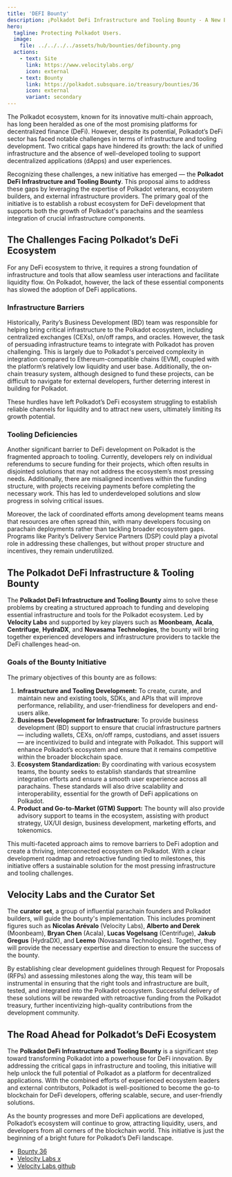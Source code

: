 ```yaml
---
title: 'DEFI Bounty'
description: ¡Polkadot DeFi Infrastructure and Tooling Bounty - A New Era for Blockchain Innovation'
hero:
  tagline: Protecting Polkadot Users.
  image: 
    file: ../../../../assets/hub/bounties/defibounty.png
  actions:
    - text: Site
      link: https://www.velocitylabs.org/
      icon: external
    - text: Bounty
      link: https://polkadot.subsquare.io/treasury/bounties/36
      icon: external
      variant: secondary
---
```


The Polkadot ecosystem, known for its innovative multi-chain approach, has long been heralded as one of the most promising platforms for decentralized finance (DeFi). However, despite its potential, Polkadot’s DeFi sector has faced notable challenges in terms of infrastructure and tooling development. Two critical gaps have hindered its growth: the lack of unified infrastructure and the absence of well-developed tooling to support decentralized applications (dApps) and user experiences. 

Recognizing these challenges, a new initiative has emerged — the **Polkadot DeFi Infrastructure and Tooling Bounty**. This proposal aims to address these gaps by leveraging the expertise of Polkadot veterans, ecosystem builders, and external infrastructure providers. The primary goal of the initiative is to establish a robust ecosystem for DeFi development that supports both the growth of Polkadot's parachains and the seamless integration of crucial infrastructure components.

## The Challenges Facing Polkadot’s DeFi Ecosystem
For any DeFi ecosystem to thrive, it requires a strong foundation of infrastructure and tools that allow seamless user interactions and facilitate liquidity flow. On Polkadot, however, the lack of these essential components has slowed the adoption of DeFi applications. 

### Infrastructure Barriers
Historically, Parity’s Business Development (BD) team was responsible for helping bring critical infrastructure to the Polkadot ecosystem, including centralized exchanges (CEXs), on/off ramps, and oracles. However, the task of persuading infrastructure teams to integrate with Polkadot has proven challenging. This is largely due to Polkadot's perceived complexity in integration compared to Ethereum-compatible chains (EVM), coupled with the platform’s relatively low liquidity and user base. Additionally, the on-chain treasury system, although designed to fund these projects, can be difficult to navigate for external developers, further deterring interest in building for Polkadot.

These hurdles have left Polkadot’s DeFi ecosystem struggling to establish reliable channels for liquidity and to attract new users, ultimately limiting its growth potential.

### Tooling Deficiencies
Another significant barrier to DeFi development on Polkadot is the fragmented approach to tooling. Currently, developers rely on individual referendums to secure funding for their projects, which often results in disjointed solutions that may not address the ecosystem’s most pressing needs. Additionally, there are misaligned incentives within the funding structure, with projects receiving payments before completing the necessary work. This has led to underdeveloped solutions and slow progress in solving critical issues.

Moreover, the lack of coordinated efforts among development teams means that resources are often spread thin, with many developers focusing on parachain deployments rather than tackling broader ecosystem gaps. Programs like Parity’s Delivery Service Partners (DSP) could play a pivotal role in addressing these challenges, but without proper structure and incentives, they remain underutilized.

## The Polkadot DeFi Infrastructure & Tooling Bounty
The **Polkadot DeFi Infrastructure and Tooling Bounty** aims to solve these problems by creating a structured approach to funding and developing essential infrastructure and tools for the Polkadot ecosystem. Led by **Velocity Labs** and supported by key players such as **Moonbeam**, **Acala**, **Centrifuge**, **HydraDX**, and **Novasama Technologies**, the bounty will bring together experienced developers and infrastructure providers to tackle the DeFi challenges head-on.

### Goals of the Bounty Initiative
The primary objectives of this bounty are as follows:
1. **Infrastructure and Tooling Development:** To create, curate, and maintain new and existing tools, SDKs, and APIs that will improve performance, reliability, and user-friendliness for developers and end-users alike.
2. **Business Development for Infrastructure:** To provide business development (BD) support to ensure that crucial infrastructure partners — including wallets, CEXs, on/off ramps, custodians, and asset issuers — are incentivized to build and integrate with Polkadot. This support will enhance Polkadot’s ecosystem and ensure that it remains competitive within the broader blockchain space.
3. **Ecosystem Standardization:** By coordinating with various ecosystem teams, the bounty seeks to establish standards that streamline integration efforts and ensure a smooth user experience across all parachains. These standards will also drive scalability and interoperability, essential for the growth of DeFi applications on Polkadot.
4. **Product and Go-to-Market (GTM) Support:** The bounty will also provide advisory support to teams in the ecosystem, assisting with product strategy, UX/UI design, business development, marketing efforts, and tokenomics.

This multi-faceted approach aims to remove barriers to DeFi adoption and create a thriving, interconnected ecosystem on Polkadot. With a clear development roadmap and retroactive funding tied to milestones, this initiative offers a sustainable solution for the most pressing infrastructure and tooling challenges.

## Velocity Labs and the Curator Set
The **curator set**, a group of influential parachain founders and Polkadot builders, will guide the bounty's implementation. This includes prominent figures such as **Nicolas Arévalo** (Velocity Labs), **Alberto and Derek** (Moonbeam), **Bryan Chen** (Acala), **Lucas Vogelsang** (Centrifuge), **Jakub Gregus** (HydraDX), and **Leemo** (Novasama Technologies). Together, they will provide the necessary expertise and direction to ensure the success of the bounty.

By establishing clear development guidelines through Request for Proposals (RFPs) and assessing milestones along the way, this team will be instrumental in ensuring that the right tools and infrastructure are built, tested, and integrated into the Polkadot ecosystem. Successful delivery of these solutions will be rewarded with retroactive funding from the Polkadot treasury, further incentivizing high-quality contributions from the development community.

## The Road Ahead for Polkadot’s DeFi Ecosystem
The **Polkadot DeFi Infrastructure and Tooling Bounty** is a significant step toward transforming Polkadot into a powerhouse for DeFi innovation. By addressing the critical gaps in infrastructure and tooling, this initiative will help unlock the full potential of Polkadot as a platform for decentralized applications. With the combined efforts of experienced ecosystem leaders and external contributors, Polkadot is well-positioned to become the go-to blockchain for DeFi developers, offering scalable, secure, and user-friendly solutions.

As the bounty progresses and more DeFi applications are developed, Polkadot’s ecosystem will continue to grow, attracting liquidity, users, and developers from all corners of the blockchain world. This initiative is just the beginning of a bright future for Polkadot’s DeFi landscape.

- [Bounty 36](https://polkadot.subsquare.io/treasury/bounties/36)
- [Velocity Labs x](https://x.com/v_labs)
- [Velocity Labs github](https://github.com/velocitylabs-org)